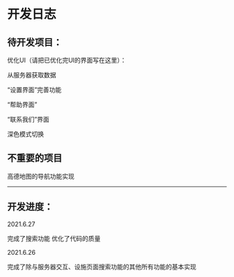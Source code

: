 # 开发日志

## 待开发项目：

优化UI（请把已优化完UI的界面写在这里）：

从服务器获取数据

“设置界面”完善功能

“帮助界面”

“联系我们”界面

深色模式切换

## 不重要的项目

高德地图的导航功能实现

****

## 开发进度：

2021.6.27

完成了搜索功能
优化了代码的质量

2021.6.26

完成了除与服务器交互、设施页面搜索功能的其他所有功能的基本实现
